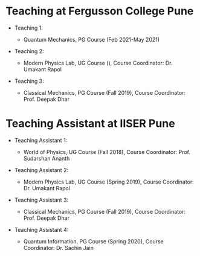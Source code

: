 Teaching at Fergusson College Pune
======
* Teaching 1:
  * Quantum Mechanics, PG Course (Feb 2021-May 2021)

* Teaching 2:
  * Modern Physics Lab, UG Course (), Course Coordinator: Dr. Umakant Rapol

* Teaching 3:
  * Classical Mechanics, PG Course (Fall 2019), Course Coordinator: Prof. Deepak Dhar


Teaching Assistant at IISER Pune
======
* Teaching Assistant 1:
  * World of Physics, UG Course (Fall 2018), Course Coordinator: Prof. Sudarshan Ananth

* Teaching Assistant 2:
  * Modern Physics Lab, UG Course (Spring 2019), Course Coordinator: Dr. Umakant Rapol

* Teaching Assistant 3:
  * Classical Mechanics, PG Course (Fall 2019), Course Coordinator: Prof. Deepak Dhar

* Teaching Assistant 4:
  * Quantum Information, PG Course (Spring 2020), Course Coordinator: Dr. Sachin Jain
